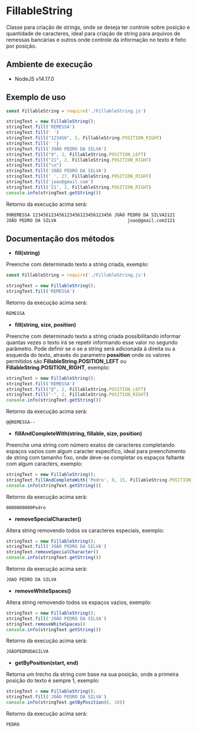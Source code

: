# FillableString
Classe para criação de strings, onde se deseja ter controle sobre posição e quantidade de caracteres, 
ideal para criação de string para arquivos de remessas bancárias e outros onde controle da informação no texto é feito por posição.

## Ambiente de execução
* NodeJS v14.17.0

## Exemplo de uso 
```js
const FillableString = require('./FillableString.js')

stringText = new FillableString();
stringText.fill('REMESSA')
stringText.fill(' ')
stringText.fill("123456", 5, FillableString.POSITION_RIGHT)
stringText.fill(' ')
stringText.fill('JOÃO PEDRO DA SILVA')
stringText.fill("9", 2, FillableString.POSITION_LEFT)
stringText.fill("21", 2, FillableString.POSITION_RIGHT)
stringText.fill("\n")
stringText.fill('JOÃO PEDRO DA SILVA')
stringText.fill(' ', 27, FillableString.POSITION_RIGHT)
stringText.fill('joao@gmail.com')
stringText.fill('21', 2, FillableString.POSITION_RIGHT)
console.info(stringText.getString())
```

Retorno da execução acima será:
```sh
99REMESSA 123456123456123456123456123456 JOÃO PEDRO DA SILVA2121
JOÃO PEDRO DA SILVA                           joao@gmail.com2121
```

## Documentação dos métodos
* **fill(string)**

Preenche com determinado texto a string criada, exemplo:
```js
const FillableString = require('./FillableString.js')

stringText = new FillableString();
stringText.fill('REMESSA')
```
Retorno da execução acima será:
```sh
REMESSA
```

* **fill(string, size, position)**

Preenche com determinado texto a string criada possibilitando informar quantas vezes o texto irá se repetir informando esse valor no segundo parâmetro. Pode definir se o se a string será adicionada à direita ou a esquerda do texto, através do parametro **possition** onde os valores permitidos são **FillableString.POSITION_LEFT** ou **FillableString.POSITION_RIGHT**, exemplo: 
```js
stringText = new FillableString();
stringText.fill('REMESSA')
stringText.fill("@", 2, FillableString.POSITION_LEFT)
stringText.fill("-", 2, FillableString.POSITION_RIGHT)
console.info(stringText.getString()) 
```

Retorno da execução acima será:
```sh
@@REMESSA--
```

* **fillAndCompleteWith(string, fillable, size, position)**

Preenche uma string com número exatos de caracteres completando espaços vazios com algum caracter especifico, 
ideal para preenchimento de string com tamanho fixo, onde deve-se completar os espaços faltante com algum caracters, exemplo:

```js
stringText = new FillableString();
stringText.fillAndCompleteWith('Pedro', 0, 15, FillableString.POSITION_LEFT)
console.info(stringText.getString())
```

Retorno da execução acima será:
```sh
0000000000Pedro
```

* **removeSpecialCharacter()**

Altera string removendo todos os caracteres especiais, exemplo:

```js
stringText = new FillableString();
stringText.fill('JOÃO PEDRO DA SILVA')
stringText.removeSpecialCharacter()
console.info(stringText.getString())
```

Retorno da execução acima será:
```sh
JOAO PEDRO DA SILVA
```

* **removeWhiteSpaces()**

Altera string removendo todos os espaços vazios, exemplo:

```js
stringText = new FillableString();
stringText.fill('JOÃO PEDRO DA SILVA')
stringText.removeWhiteSpaces()
console.info(stringText.getString())
```

Retorno da execução acima será:
```sh
JOÃOPEDRODASILVA
```

* **getByPosition(start, end)**

Retorna um trecho da string com base na sua posição, onde a primeira posição do texto é sempre 1, exemplo:

```js
stringText = new FillableString();
stringText.fill('JOÃO PEDRO DA SILVA')
console.info(stringText.getByPosition(6, 10))
```

Retorno da execução acima será:
```sh
PEDRO
```